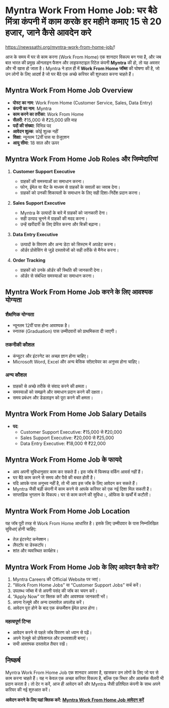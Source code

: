 
# Myntra Work From Home Job: घर बैठे मिंत्रा कंपनी में काम करके हर महीने कमाए 15 से 20 हजार, जाने कैसे आवदेन करे

https://newssathi.org/myntra-work-from-home-job/!

आज के समय में घर से काम करना (Work From Home) एक शानदार विकल्प बन गया है, और जब बात भारत की प्रमुख ऑनलाइन फैशन और लाइफस्टाइल रिटेल कंपनी **Myntra** की हो, तो यह अवसर और भी खास हो जाता है। Myntra ने हाल ही में **Work From Home जॉब्स** की घोषणा की है, जो उन लोगों के लिए आदर्श है जो घर बैठे एक अच्छे करियर की शुरुआत करना चाहते हैं।

## Myntra Work From Home Job Overview

- **पोस्ट का नाम**: Work From Home (Customer Service, Sales, Data Entry)  
- **कंपनी का नाम**: Myntra  
- **काम करने का तरीका**: Work From Home  
- **सैलरी**: ₹15,000 से ₹25,000 प्रति माह  
- **पदों की संख्या**: विभिन्न पद  
- **आवेदन शुल्क**: कोई शुल्क नहीं  
- **शिक्षा**: न्यूनतम 12वीं पास या ग्रेजुएशन  
- **आयु सीमा**: 18 साल और ऊपर  

## Myntra Work From Home Job Roles और जिम्मेदारियां

1. **Customer Support Executive**  
   - ग्राहकों की समस्याओं का समाधान करना।  
   - फोन, ईमेल या चैट के माध्यम से ग्राहकों के सवालों का जवाब देना।  
   - ग्राहकों को उनकी शिकायतों के समाधान के लिए सही दिशा-निर्देश प्रदान करना।

2. **Sales Support Executive**  
   - Myntra के उत्पादों के बारे में ग्राहकों को जानकारी देना।  
   - सही उत्पाद चुनने में ग्राहकों की मदद करना।  
   - उन्हें खरीदारी के लिए प्रेरित करना और बिक्री बढ़ाना।

3. **Data Entry Executive**  
   - उत्पादों के विवरण और अन्य डेटा को सिस्टम में अपडेट करना।  
   - ऑर्डर प्रोसेसिंग से जुड़े दस्तावेजों को सही तरीके से मैनेज करना।

4. **Order Tracking**  
   - ग्राहकों को उनके ऑर्डर की स्थिति की जानकारी देना।  
   - ऑर्डर से संबंधित समस्याओं का समाधान करना।

## Myntra Work From Home Job करने के लिए आवश्यक योग्यता

### शैक्षणिक योग्यता
- न्यूनतम 12वीं पास होना आवश्यक है।  
- स्नातक (Graduation) पास उम्मीदवारों को प्राथमिकता दी जाएगी।

### तकनीकी कौशल
- कंप्यूटर और इंटरनेट का अच्छा ज्ञान होना चाहिए।  
- Microsoft Word, Excel और अन्य बेसिक सॉफ़्टवेयर का अनुभव होना चाहिए।

### अन्य कौशल
- ग्राहकों से अच्छे तरीके से संवाद करने की क्षमता।  
- समस्याओं को समझने और समाधान प्रदान करने की दक्षता।  
- समय प्रबंधन और डेडलाइन को पूरा करने की क्षमता।

## Myntra Work From Home Job Salary Details

- **पद**:  
  - Customer Support Executive: ₹15,000 से ₹20,000  
  - Sales Support Executive: ₹20,000 से ₹25,000  
  - Data Entry Executive: ₹18,000 से ₹22,000  

## Myntra Work From Home Job के फायदे

- आप अपनी सुविधानुसार काम कर सकते हैं। इस जॉब में फिक्स्ड वर्किंग आवर्स नहीं हैं।  
- घर बैठे काम करने से समय और पैसे की बचत होती है।  
- यदि आपके पास अनुभव नहीं है, तो भी आप इस जॉब के लिए आवेदन कर सकते हैं।  
- Myntra जैसी बड़ी कंपनी में काम करने से आपके करियर को एक नई दिशा मिल सकती है।  
- साप्ताहिक भुगतान के विकल्प। घर से काम करने की सुविधा।, ऑफिस के खर्चों में कटौती।

## Myntra Work From Home Job Location

यह जॉब पूरी तरह से Work From Home आधारित है। इसके लिए उम्मीदवार के पास निम्नलिखित सुविधाएं होनी चाहिए:
- तेज़ इंटरनेट कनेक्शन।  
- लैपटॉप या डेस्कटॉप।  
- शांत और व्यवस्थित कार्यक्षेत्र।

## Myntra Work From Home Job के लिए आवेदन कैसे करें?

1. Myntra Careers की Official Website पर जाएं।  
2. “Work From Home Jobs” या “Customer Support Jobs” सर्च करें।  
3. उपलब्ध जॉब्स में से अपनी पसंद की जॉब का चयन करें।  
4. “Apply Now” पर क्लिक करें और आवश्यक जानकारी भरें।  
5. अपना रेज़्यूमे और अन्य दस्तावेज़ अपलोड करें।  
6. आवेदन पूरा होने के बाद एक कंफर्मेशन ईमेल प्राप्त होगा।

### महत्वपूर्ण टिप्स
- आवेदन करने से पहले जॉब विवरण को ध्यान से पढ़ें।  
- अपने रेज़्यूमे को प्रोफेशनल और प्रभावशाली बनाएं।  
- सभी आवश्यक दस्तावेज़ तैयार रखें।

## निष्कर्ष

Myntra Work From Home Job एक शानदार अवसर है, खासकर उन लोगों के लिए जो घर से काम करना चाहते हैं। यह न केवल एक अच्छा करियर विकल्प है, बल्कि एक स्थिर और आकर्षक सैलरी भी प्रदान करता है। तो देर न करें, आज ही आवेदन करें और Myntra जैसी प्रतिष्ठित कंपनी के साथ अपने करियर की नई शुरुआत करें। 

**आवेदन करने के लिए यहां क्लिक करें: [Myntra Work From Home Job आवेदन करें](https://newssathi.org/myntra-work-from-home-job/)**
```
